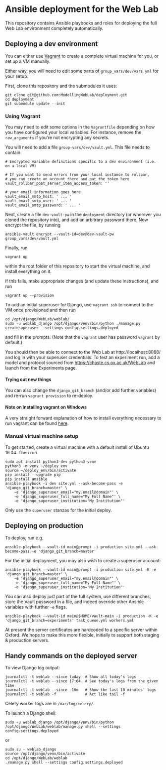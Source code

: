 # Ansible deployment for the Web Lab

This repository contains Ansible playbooks and roles for deploying the
full Web Lab environment completely automatically.

## Deploying a dev environment

You can either use [Vagrant](https://www.vagrantup.com/) to create a complete virtual machine for you,
or set up a VM manually.

Either way, you will need to edit some parts of `group_vars/dev/vars.yml` for your setup.

First, clone this repository and the submodules it uses:
```shell
git clone git@github.com:ModellingWebLab/deployment.git
cd deployment
git submodule update --init
```

### Using Vagrant

You may need to edit some options in the `Vagrantfile` depending on how you have configured your local variables.
For instance, remove the `raw_arguments` if you're not encrypting any secrets.

You will need to add a file `group-vars/dev/vault.yml`. This file needs to contain

    # Encrypted variable definitions specific to a dev environment (i.e. on a local VM)
    
    # If you want to send errors from your local instance to rollbar, 
    # you can create an account there and put the token here
    vault_rollbar_post_server_item_access_token: ''
    
    # your email information goes here
    vault_email_smtp_host: ' ... '
    vault_email_smtp_user: ' ... '
    vault_email_smtp_password: ' ... '
    
Next, create a file `dev-vault-pw` in the `deployment` directory (or wherever you cloned the repository into), and add an arbitrary password there.
Now encrypt the file, by running
```shell
ansible-vault encrypt --vault-id=dev@dev-vault-pw group_vars/dev/vault.yml
```
    
Finally, run
```shell
vagrant up
```
within the root folder of this repository to start the virtual machine, and install everything on it.

If this fails, make appropriate changes (and update these instructions), and run
```shell
vagrant up --provision
```

To add an initial superuser for Django, use `vagrant ssh` to connect to the VM once provisioned and then run
```shell
cd /opt/django/WebLab/weblab/
sudo -u weblab_django /opt/django/venv/bin/python ./manage.py createsuperuser --settings config.settings.deployed
```
and fill in the prompts.
(Note that the `vagrant` user has password `vagrant` by default.)

You should then be able to connect to the Web Lab at http://localhost:8088/ and log in with your superuser credentials.
To test an experiment run, add a model and protocol sourced from https://chaste.cs.ox.ac.uk/WebLab and launch from the Experiments page.

#### Trying out new things

You can also change the `django_git_branch` (and/or add further variables) and re-run `vagrant provision` to re-deploy.

#### Note on installing vagrant on Windows
A very straight forward explanation of how to install everything necessary to run vagrant can be found [here](https://www.youtube.com/watch?v=zHgUQnYpo_g).



### Manual virtual machine setup

To get started, create a virtual machine with a default install of Ubuntu 16.04.
Then run
```shell
sudo apt install python3-dev python3-venv
python3 -m venv ~/deploy_env
source ~/deploy_env/bin/activate
pip install --upgrade pip
pip install ansible
ansible-playbook -i dev site.yml --ask-become-pass -e 'django_git_branch=master' \
    -e 'django_superuser_email="my.email@domain"' \
    -e 'django_superuser_full_name="My Full Name"' \
    -e 'django_superuser_institution="My Institution"'
```

Only use the `superuser` stanzas for the initial deploy.

## Deploying on production

To deploy, run e.g.
```shell
ansible-playbook --vault-id main@prompt -i production site.yml --ask-become-pass -e 'django_git_branch=master'
```

For the initial deployment, you may also wish to create a superuser account:
```shell
ansible-playbook --vault-id main@prompt -i production site.yml -K -e 'django_git_branch=master' \
    -e 'django_superuser_email="my.email@domain"' \
    -e 'django_superuser_full_name="My Full Name"' \
    -e 'django_superuser_institution="My Institution"'
```

You can also deploy just part of the full system, use different branches,
store the Vault password in a file, and indeed override other Ansible variables with further `-e` flags.
```shell
ansible-playbook --vault-id main@$HOME/vault-main -i production -K -e 'django_git_branch=experiments' task_queue.yml workers.yml
```

At present the server certificates are hardcoded to a specific server within Oxford.
We hope to make this more flexible, initially to support both staging & production servers.

## Handy commands on the deployed server

To view Django log output:
```shell
journalctl -t weblab --since today  # Show all today's logs
journalctl -t weblab --since 17:04  # See today's logs from the given time
journalctl -t weblab --since -10m   # Show the last 10 minutes' logs
journalctl -t weblab -f             # Act like tail -f
```

Celery worker logs are in `/var/log/celery/`.

To launch a Django shell:
```shell
sudo -u weblab_django /opt/django/venv/bin/python /opt/django/WebLab/weblab/manage.py shell --settings config.settings.deployed
```
or
```shell
sudo su - weblab_django
source /opt/django/venv/bin/activate
cd /opt/django/WebLab/weblab
./manage.py shell --settings config.settings.deployed
```
